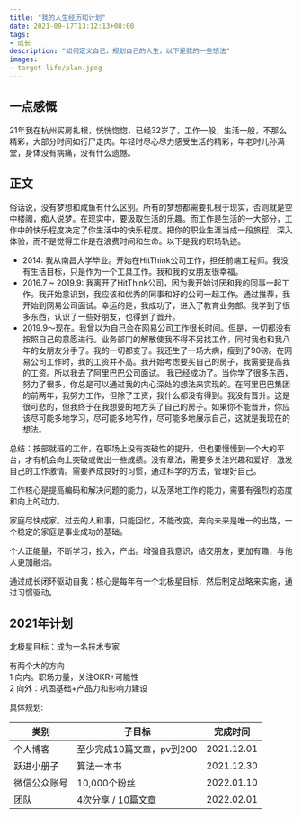 ```yaml
---
title: "我的人生经历和计划"
date: 2021-09-17T13:12:13+08:00
tags:
- 成长
description: "如何定义自己，规划自己的人生，以下是我的一些想法"
images:
- target-life/plan.jpeg
---
```



## 一点感慨 

21年我在杭州买房扎根，恍恍惚惚，已经32岁了，工作一般，生活一般，不那么精彩，大部分时间如行尸走肉。年轻时尽心尽力感受生活的精彩，年老时儿孙满堂，身体没有病痛，没有什么遗憾。

## 正文

俗话说，没有梦想和咸鱼有什么区别。所有的梦想都需要扎根于现实，否则就是空中楼阁，痴人说梦。在现实中，要汲取生活的乐趣。而工作是生活的一大部分，工作中的快乐程度决定了你生活中的快乐程度。把你的职业生涯当成一段旅程，深入体验，而不是觉得工作是在浪费时间和生命。以下是我的职场轨迹。

+ 2014: 我从南昌大学毕业。开始在HitThink公司工作，担任前端工程师。我没有生活目标，只是作为一个工具工作。我和我的女朋友很幸福。
+ 2016.7 ~ 2019.9: 我离开了HitThink公司，因为我开始讨厌和我的同事一起工作。我开始意识到，我应该和优秀的同事和好的公司一起工作。通过推荐，我开始到网易公司面试。幸运的是，我成功了，进入了教育业务部。我学到了很多东西，认识了一些好朋友，也得到了晋升。
+ 2019.9～现在。我曾以为自己会在网易公司工作很长时间。但是，一切都没有按照自己的意愿进行。业务部门的解散使我不得不另找工作，同时我也和我八年的女朋友分手了。我的一切都变了。我还生了一场大病，瘦到了90磅。在网易公司工作时，我的工资并不高。我开始考虑要买自己的房子，我需要提高我的工资。所以我去了阿里巴巴公司面试。 我已经成功了。当你学了很多东西，努力了很多，你总是可以通过我的内心深处的想法来实现的。在阿里巴巴集团的前两年，我努力工作，但除了工资，我什么都没有得到。我没有晋升。这是很可悲的，但我终于在我想要的地方买了自己的房子。如果你不能晋升，你应该尽可能多地学习，尽可能多地写作，尽可能多地展示自己，这就是我现在的想法。

总结：按部就班的工作，在职场上没有突破性的提升。但也要慢慢到一个大的平台，才有机会向上突破或做出一些成绩。没有章法，需要多关注兴趣和爱好，激发自己的工作激情。需要养成良好的习惯，通过科学的方法，管理好自己。

工作核心是提高编码和解决问题的能力，以及落地工作的能力，需要有强烈的态度和向上的动力。

家庭尽快成家。过去的人和事，只能回忆，不能改变。奔向未来是唯一的出路，一个稳定的家庭是事业成功的基础。

个人正能量，不断学习，投入，产出。增强自我意识，结交朋友，更加有趣，与他人更加融洽。

通过成长闭环驱动自我：核心是每年有一个北极星目标，然后制定战略来实施，通过习惯驱动。

## 2021年计划

北极星目标：成为一名技术专家

有两个大的方向  
1 向内。职场力量，关注OKR+可能性  
2 向外：巩固基础+产品力和影响力建设

具体规划:

类别|子目标|完成时间
---------|----------|---------
 个人博客 | 至少完成10篇文章，pv到200 | 2021.12.01
 跃进小册子 | 算法一本书 | 2021.12.30
 微信公众账号 | 10,000个粉丝 | 2022.01.10
 团队 | 4次分享 / 10篇文章 | 2022.02.01
